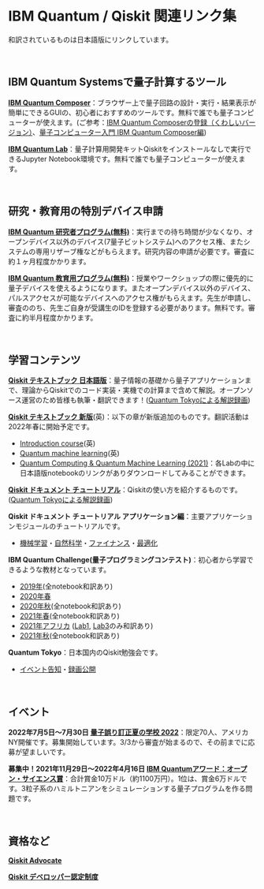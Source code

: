 # IBM Quantum / Qiskit 関連リンク集
和訳されているものは日本語版にリンクしています。

<br>

## IBM Quantum Systemsで量子計算するツール
**[IBM Quantum Composer](https://quantum-computing.ibm.com/composer)**：ブラウザー上で量子回路の設計・実行・結果表示が簡単にできるGUIの、初心者におすすめのツールです。無料で誰でも量子コンピューターが使えます。(ご参考：[IBM Quantum Composerの登録（くわしいバージョン）](https://qiita.com/kifumi/items/7ac33ab7939d2dd796d0)、[量子コンピューター入門 IBM Quantum Composer編](https://qiita.com/kifumi/items/1c1a3438db214f369b97))

**[IBM Quantum Lab](https://lab.quantum-computing.ibm.com)**：量子計算用開発キットQiskitをインストールなしで実行できるJupyter Notebook環境です。無料で誰でも量子コンピューターが使えます。

<br>

## 研究・教育用の特別デバイス申請
**[IBM Quantum 研究者プログラム(無料)](https://quantum-computing.ibm.com/programs/researchers)**：実行までの待ち時間が少なくなり、オープンデバイス以外のデバイス(7量子ビットシステム)へのアクセス権、またシステムの専用リザーブ権などがもらえます。研究内容の申請が必要です。審査に約１ヶ月程度かかります。

**[IBM Quantum 教育用プログラム(無料)](https://quantum-computing.ibm.com/programs/educators)**：授業やワークショップの際に優先的に量子デバイスを使えるようになります。またオープンデバイス以外のデバイス、パルスアクセスが可能なデバイスへのアクセス権がもらえます。先生が申請し、審査ののち、先生ご自身が受講生のIDを登録する必要があります。無料です。審査に約半月程度かかります。

<br>

## 学習コンテンツ
**[Qiskit テキストブック 日本語版](https://qiskit.org/textbook/ja/preface.html)**：量子情報の基礎から量子アプリケーションまで、理論からQiskitでのコード実装・実機での計算まで含めて解説。オープンソース運営のため皆様も執筆・翻訳できます！([Quantum Tokyoによる解説録画](https://www.youtube.com/watch?v=01JZfji-Mbw&list=PLA-UlvpIBvpvrxo_39QEiElWuvyw-MEjZ))

**[Qiskit テキストブック 新版](https://qiskit.org/textbook-beta)**(英)：以下の章が新版追加のものです。翻訳活動は2022年春に開始予定です。
- [Introduction course](https://qiskit.org/textbook-beta/course/introduction-course)(英)
- [Quantum machine learning](https://qiskit.org/textbook-beta/course/machine-learning-course)(英)
- [Quantum Computing & Quantum Machine Learning (2021)](https://qiskit.org/textbook-beta/summer-school/quantum-computing-and-quantum-learning-2021)：各Labの中に日本語版notebookのリンクがありダウンロードしてみることができます。

**[Qiskit ドキュメント チュートリアル](https://qiskit.org/documentation/locale/ja_JP/index.html)**：Qiskitの使い方を紹介するものです。([Quantum Tokyoによる解説録画](https://www.youtube.com/watch?v=DZHdoqjb35s&list=PLA-UlvpIBvpuvOm5qRb2yN_ndWywsAEQq))

**Qiskit ドキュメント チュートリアル アプリケーション編**：主要アプリケーションモジュールのチュートリアルです。
- [機械学習](https://qiskit.org/documentation/machine-learning/locale/ja_JP/tutorials/index.html)・[自然科学](https://qiskit.org/documentation/nature/tutorials/index.html)・[ファイナンス](https://qiskit.org/documentation/finance/tutorials/index.html)・[最適化](https://qiskit.org/documentation/optimization/tutorials/index.html)

**IBM Quantum Challenge(量子プログラミングコンテスト)**：初心者から学習できるような教材となっています。
- [2019年](https://github.com/quantum-challenge/2019#ibm-quantum-challenge%E3%81%B8%E3%82%88%E3%81%86%E3%81%93%E3%81%9D)(全notebook和訳あり)
- [2020年春](https://github.com/qiskit-community/may4_challenge_exercises)
- [2020年秋](https://github.com/qiskit-community/IBMQuantumChallenge2020#ibm-quantum-challenge%E3%81%B8%E3%82%88%E3%81%86%E3%81%93%E3%81%9D)(全notebook和訳あり)
- [2021年春](https://github.com/qiskit-community/ibm-quantum-challenge-2021)(全notebook和訳あり)
- [2021年アフリカ](https://github.com/qiskit-community/ibm-quantum-challenge-africa-2021) ([Lab1](), [Lab3]()のみ和訳あり)
- [2021年秋](https://github.com/qiskit-community/ibm-quantum-challenge-fall-2021)(全notebook和訳あり)

**Quantum Tokyo**：日本国内のQiskit勉強会です。
- [イベント告知](https://quantum-tokyo.connpass.com/)・[録画公開](https://www.youtube.com/channel/UCT_lkXOYYBIbfk8CnvQ6Heg)

<br>

## イベント
**2022年7月5日〜7月30日  [量子誤り訂正夏の学校 2022](https://wwwpoc.ibm.com/quantum-computing/summer-school/)**：限定70人、アメリカNY開催です。募集開始しています。3/3から審査が始まるので、その前までに応募が望ましいです。

**募集中！2021年11月29日〜2022年4月16日  [IBM Quantumアワード：オープン・サイエンス賞](https://ibmquantumawards.bemyapp.com/#/event)**：合計賞金10万ドル（約1100万円）。1位は、賞金6万ドルです。3粒子系のハミルトニアンをシミュレーションする量子プログラムを作る問題です。

<br>

## 資格など
**[Qiskit Advocate](https://github.com/qiskit-advocate/application-guide)**

**[Qiskit デベロッパー認定制度](https://www.ibm.com/training/certification/C0010300)**


